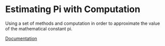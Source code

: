 # Estimating Pi with Computation

Using a set of methods and computation in order to approximate the value of the mathematical constant pi.

[Documentation](https://github.com/rushil-ambati/estimating-pi/blob/master/Estimating_Pi.pdf)

